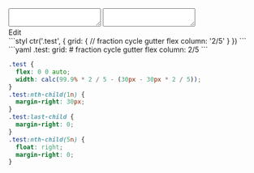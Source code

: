 <div data-size="325" class="code-cont" data-example="two-five-column-A">
    <div class="code">
        <div class="code-wrap">
            <textarea id="stylus"></textarea>
            <textarea id="css"></textarea>
            <div class="edit-code">
                <span>Edit</span>
            </div>
        </div>
    </div>
</div>


<div data-size="325" data-examples="stylus"></div>
```styl
ctr('.test', {
  grid: {
    // fraction cycle gutter flex
    column: '2/5'
  }
})
```

<div data-size="325" data-examples="yaml"></div>
```yaml
.test:
  grid:
    # fraction cycle gutter flex
    column: 2/5
```

```css
.test {
  flex: 0 0 auto;
  width: calc(99.9% * 2 / 5 - (30px - 30px * 2 / 5));
}
.test:nth-child(1n) {
  margin-right: 30px;
}
.test:last-child {
  margin-right: 0;
}
.test:nth-child(5n) {
  float: right;
  margin-right: 0;
}
```
<div class="cf"></div>
